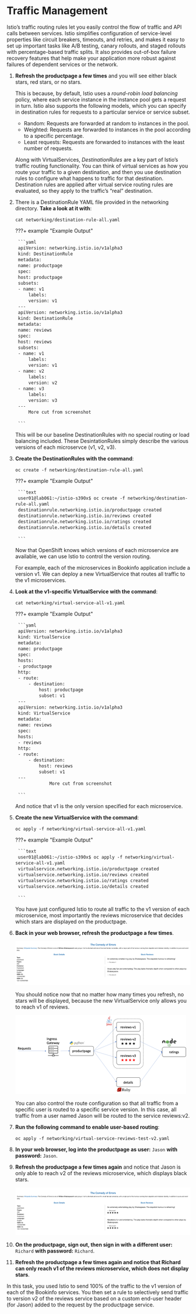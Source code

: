 # Traffic Management

Istio’s traffic routing rules let you easily control the flow of traffic and API calls between services. Istio simplifies configuration of service-level properties like circuit breakers, timeouts, and retries, and makes it easy to set up important tasks like A/B testing, canary rollouts, and staged rollouts with percentage-based traffic splits. It also provides out-of-box failure recovery features that help make your application more robust against failures of dependent services or the network.

1. **Refresh the productpage a few times** and you will see either black stars, red stars, or no stars.

    This is because, by default, Istio uses a *round-robin load balancing* policy, where each service instance in the instance pool gets a request in turn. Istio also supports the following models, which you can specify in destination rules for requests to a particular service or service subset.

    * Random: Requests are forwarded at random to instances in the pool.
    * Weighted: Requests are forwarded to instances in the pool according to a specific percentage.
    * Least requests: Requests are forwarded to instances with the least number of requests.

    Along with VirtualServices, *DestinationRules* are a key part of Istio’s traffic routing functionality. You can think of virtual services as how you route your traffic to a given destination, and then you use destination rules to configure what happens to traffic for that destination. Destination rules are applied after virtual service routing rules are evaluated, so they apply to the traffic’s “real” destination.

1. There is a DestinationRule YAML file provided in the networking directory. **Take a look at it with**:

    ```text
    cat networking/destination-rule-all.yaml
    ```

    ???+ example "Example Output"

        ```yaml
        apiVersion: networking.istio.io/v1alpha3
        kind: DestinationRule
        metadata:
        name: productpage
        spec:
        host: productpage
        subsets:
        - name: v1
            labels:
            version: v1
        ---
        apiVersion: networking.istio.io/v1alpha3
        kind: DestinationRule
        metadata:
        name: reviews
        spec:
        host: reviews
        subsets:
        - name: v1
            labels:
            version: v1
        - name: v2
            labels:
            version: v2
        - name: v3
            labels:
            version: v3
        ---
            More cut from screenshot     

        ```

    This will be our baseline DestinationRules with no special routing or load balancing included. These DesintationRules simply describe the various versions of each microservce (v1, v2, v3).

1. **Create the DestinationRules with the command**:

    ```text
    oc create -f networking/destination-rule-all.yaml
    ```

    ???+ example "Example Output"

        ```text
        user01@lab061:~/istio-s390x$ oc create -f networking/destination-rule-all.yaml
        destinationrule.networking.istio.io/productpage created
        destinationrule.networking.istio.io/reviews created
        destinationrule.networking.istio.io/ratings created
        destinationrule.networking.istio.io/details created

        ```

    Now that OpenShift knows which versions of each microservice are available, we can use Istio to control the version routing.

    For example, each of the microservices in Bookinfo application include a version v1. We can deploy a new VirtualService that routes all traffic to the v1 microservices.

1. **Look at the v1-specific VirtualService with the command**:

    ```text
    cat networking/virtual-service-all-v1.yaml
    ```

    ???+ example "Example Output"

        ```yaml
        apiVersion: networking.istio.io/v1alpha3
        kind: VirtualService
        metadata:
        name: productpage
        spec:
        hosts:
        - productpage
        http:
        - route:
            - destination:
                host: productpage
                subset: v1
        ---
        apiVersion: networking.istio.io/v1alpha3
        kind: VirtualService
        metadata:
        name: reviews
        spec:
        hosts:
        - reviews
        http:
        - route:
            - destination:
                host: reviews
                subset: v1
        ---
                    More cut from screenshot

        ```

    And notice that v1 is the only version specified for each microservice.

1. **Create the new VirtualService with the command**:

    ```text
    oc apply -f networking/virtual-service-all-v1.yaml
    ```

    ???+ example "Example Output"

        ```text
        user01@lab061:~/istio-s390x$ oc apply -f networking/virtual-service-all-v1.yaml 
        virtualservice.networking.istio.io/productpage created
        virtualservice.networking.istio.io/reviews created
        virtualservice.networking.istio.io/ratings created
        virtualservice.networking.istio.io/details created

        ```

    You have just configured Istio to route all traffic to the v1 version of each microservice, most importantly the reviews microservice that decides which stars are displayed on the productpage.

1. **Back in your web browser, refresh the productpage a few times**.

    ![bookinfo-2](../images/bookinfo-2.png)

    You should notice now that no matter how many times you refresh, no stars will be displayed, because the new VirtualService only allows you to reach v1 of reviews.

    ![bookinfo-arch-v1](../images/bookinfo-arch-v1.png)

    You can also control the route configuration so that all traffic from a specific user is routed to a specific service version. In this case, all traffic from a user named Jason will be routed to the service reviews:v2.

1. **Run the following command to enable user-based routing**:

    ```text
    oc apply -f networking/virtual-service-reviews-test-v2.yaml
    ```

1. **In your web browser, log into the productpage as user:** `Jason` **with password:** `Jason`.

1. **Refresh the productpage a few times again** and notice that Jason is only able to reach v2 of the reviews microservice, which displays black stars.

    ![bookinfo-3](../images/bookinfo-3.png)

1. **On the productpage, sign out, then sign in with a different user:** `Richard` **with password:** `Richard`.

1. **Refresh the productpage a few times again and notice that Richard can only reach v1 of the reviews microservice, which does not display stars**.

In this task, you used Istio to send 100% of the traffic to the v1 version of each of the Bookinfo services. You then set a rule to selectively send traffic to version v2 of the reviews service based on a custom end-user header (for Jason) added to the request by the productpage service.
